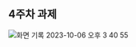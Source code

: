 ## 4주차 과제
![화면 기록 2023-10-06 오후 3 40 55](https://github.com/Sorae1118/Cordova_jin/assets/115053276/62c3dc98-07e6-4583-9d0f-4443926bdab2)
